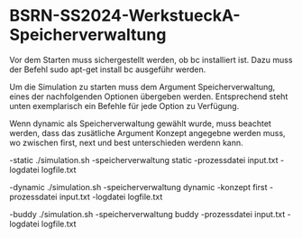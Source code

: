 # BSRN-SS2024-WerkstueckA-Speicherverwaltung

Vor dem Starten muss sichergestellt werden, ob bc installiert ist.
Dazu muss der Befehl sudo apt-get install bc ausgeführ werden.

Um die Simulation zu starten muss dem Argument Speicherverwaltung, eines der nachfolgenden Optionen übergeben werden.
Entsprechend steht unten exemplarisch ein Befehle für jede Option zu Verfügung.

Wenn dynamic als Speicherverwaltung gewählt wurde, muss beachtet werden, dass das zusätliche Argument Konzept angegebne werden muss,
wo zwischen first, next und best unterschieden werdenn kann.


-static 
./simulation.sh -speicherverwaltung static -prozessdatei input.txt -logdatei logfile.txt

-dynamic
./simulation.sh -speicherverwaltung dynamic -konzept first -prozessdatei input.txt -logdatei logfile.txt

-buddy 
./simulation.sh -speicherverwaltung buddy -prozessdatei input.txt -logdatei logfile.txt

